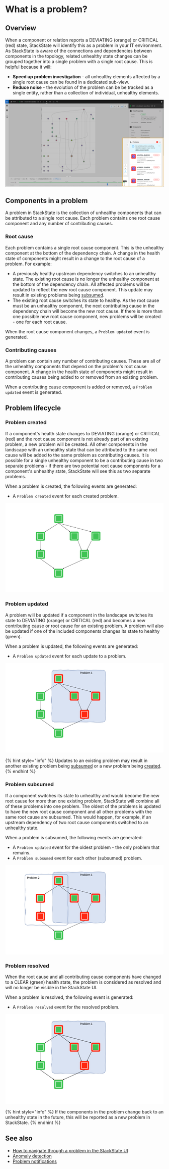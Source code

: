# What is a problem?

## Overview

When a component or relation reports a DEVIATING \(orange\) or CRITICAL \(red\) state, StackState will identify this as a problem in your IT environment. As StackState is aware of the connections and dependencies between components in the topology, related unhealthy state changes can be grouped together into a single problem with a single root cause. This is helpful because it will:

* **Speed up problem investigation** - all unhealthy elements affected by a single root cause can be found in a dedicated sub-view.
* **Reduce noise** - the evolution of the problem can be be tracked as a single entity, rather than a collection of individual, unhealthy elements.

![Problems in View Details pane](../../.gitbook/assets/v45_problem_summary.png)

## Components in a problem

A problem in StackState is the collection of unhealthy components that can be attributed to a single root cause. Each problem contains one root cause component and any number of contributing causes.

### Root cause

Each problem contains a single root cause component. This is the unhealthy component at the bottom of the dependency chain. A change in the health state of components might result in a change to the root cause of a problem. For example:

- A previously healthy upstream dependency switches to an unhealthy state. The existing root cause is no longer the unhealthy component at the bottom of the dependency chain. All affected problems will be updated to reflect the new root cause component. This update may result in existing problems being [subsumed](#problem-subsumed).
- The existing root cause switches its state to healthy. As the root cause must be an unhealthy component, the next contributing cause in the dependency chain will become the new root cause. If there is more than one possible new root cause component, new problems will be created - one for each root cause.

When the root cause component changes, a `Problem updated` event is generated.

### Contributing causes

A problem can contain any number of contributing causes. These are all of the unhealthy components that depend on the problem's root cause component. A change in the health state of components might result in contributing causes being added to or removed from an existing problem.

When a contributing cause component is added or removed, a `Problem updated` event is generated.

## Problem lifecycle

### Problem created

If a component's health state changes to DEVIATING (orange) or CRITICAL (red) and the root cause component is not already part of an existing problem, a new problem will be created. All other components in the landscape with an unhealthy state that can be attributed to the same root cause will be added to the same problem as contributing causes. It is possible for a single unhealthy component to be a contributing cause in two separate problems - if there are two potential root cause components for a component's unhealthy state, StackState will see this as two separate problems. 

When a problem is created, the following events are generated:

* A `Problem created` event for each created problem.

![Problem created](/.gitbook/assets/problem_created_animation.gif)

### Problem updated

A problem will be updated if a component in the landscape switches its state to DEVIATING (orange) or CRITICAL (red) and becomes a new contributing cause or root cause for an existing problem. A problem will also be updated if one of the included components changes its state to healthy (green).

When a problem is updated, the following events are generated:

* A `Problem updated` event for each update to a problem.

![Problem updated](/.gitbook/assets/problem_updated_animation.gif)

{% hint style="info" %}
Updates to an existing problem may result in another existing problem being [subsumed](#problem-subsumed) or a new problem being [created](#problem-created).
{% endhint %}

### Problem subsumed

If a component switches its state to unhealthy and would become the new root cause for more than one existing problem, StackState will combine all of these problems into one problem. The oldest of the problems is updated to have the new root cause component and all other problems with the same root cause are subsumed. This would happen, for example, if an upstream dependency of two root cause components switched to an unhealthy state.

When a problem is subsumed, the following events are generated:

* A `Problem updated` event for the oldest problem - the only problem that remains.
* A `Problem subsumed` event for each other (subsumed) problem.

![Problem subsumed](/.gitbook/assets/problem_subsumed_animation.gif)

### Problem resolved

When the root cause and all contributing cause components have changed to a CLEAR \(green\) health state, the problem is considered as resolved and will no longer be visible in the StackState UI. 

When a problem is resolved, the following event is generated:

* A `Problem resolved` event for the resolved problem.

![Problem resolved](/.gitbook/assets/problem_resolved_animation.gif)

{% hint style="info" %}
If the components in the problem change back to an unhealthy state in the future, this will be reported as a new problem in StackState.
{% endhint %}

## See also

* [How to navigate through a problem in the StackState UI](problem_investigation.md)
* [Anomaly detection](../concepts/anomaly-detection.md)
* [Problem notifications](problem_notifications.md)

